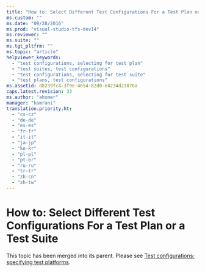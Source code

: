 ```yaml
---
title: "How to: Select Different Test Configurations For a Test Plan or a Test Suite | testtitle"
ms.custom: ""
ms.date: "09/28/2016"
ms.prod: "visual-studio-tfs-dev14"
ms.reviewer: ""
ms.suite: ""
ms.tgt_pltfrm: ""
ms.topic: "article"
helpviewer_keywords: 
  - "test configurations, selecting for test plan"
  - "test suites, test configurations"
  - "test configurations, selecting for test suite"
  - "test plans, test configurations"
ms.assetid: d8239fc4-3f9e-4654-82d0-e4234d23876a
caps.latest.revision: 33
ms.author: "ahomer"
manager: "kamrani"
translation.priority.ht: 
  - "cs-cz"
  - "de-de"
  - "es-es"
  - "fr-fr"
  - "it-it"
  - "ja-jp"
  - "ko-kr"
  - "pl-pl"
  - "pt-br"
  - "ru-ru"
  - "tr-tr"
  - "zh-cn"
  - "zh-tw"
---
```

# How to: Select Different Test Configurations For a Test Plan or a Test Suite
This topic has been merged into its parent. Please see [Test configurations: specifying test platforms](../test/test-configurations--specifying-test-platforms.md).